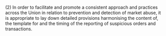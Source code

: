 (2) In order to facilitate and promote a consistent approach and practices across the Union in relation to prevention and detection of market abuse, it is appropriate to lay down detailed provisions harmonising the content of, the template for and the timing of the reporting of suspicious orders and transactions.